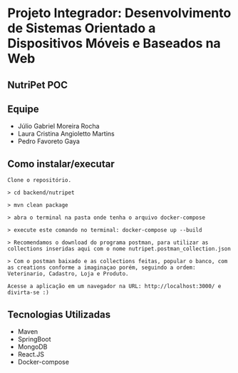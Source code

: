 # Projeto Integrador: Desenvolvimento de Sistemas Orientado a Dispositivos Móveis e Baseados na Web

## NutriPet POC

## Equipe

- Júlio Gabriel Moreira Rocha
- Laura Cristina Angioletto Martins
- Pedro Favoreto Gaya

## Como instalar/executar

    Clone o repositório.

    > cd backend/nutripet

    > mvn clean package

    > abra o terminal na pasta onde tenha o arquivo docker-compose

    > execute este comando no terminal: docker-compose up --build

    > Recomendamos o download do programa postman, para utilizar as collections inseridas aqui com o nome nutripet.postman_collection.json

    > Com o postman baixado e as collections feitas, popular o banco, com as creations conforme a imaginaçao porém, seguindo a ordem: Veterinario, Cadastro, Loja e Produto.

    Acesse a aplicação em um navegador na URL: http://localhost:3000/ e divirta-se :)

## Tecnologias Utilizadas

- Maven
- SpringBoot
- MongoDB
- React.JS
- Docker-compose